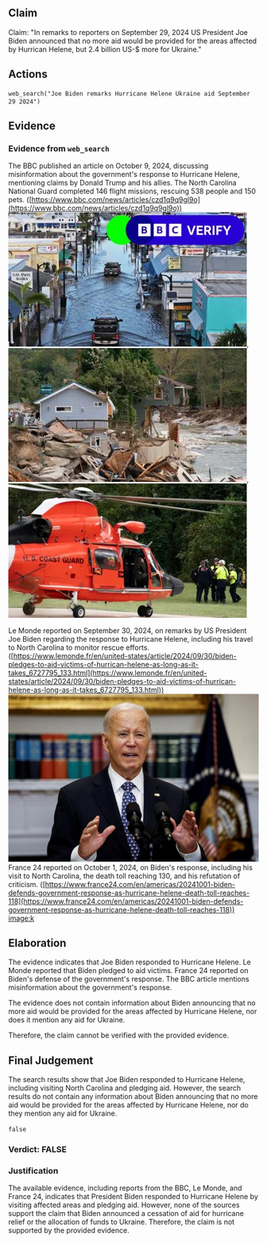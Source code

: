 ## Claim
Claim: "In remarks to reporters on September 29, 2024 US President Joe Biden announced that no more aid would be provided for the areas affected by Hurrican Helene, but 2.4 billion US-$ more for Ukraine."

## Actions
```
web_search("Joe Biden remarks Hurricane Helene Ukraine aid September 29 2024")
```

## Evidence
### Evidence from `web_search`
The BBC published an article on October 9, 2024, discussing misinformation about the government's response to Hurricane Helene, mentioning claims by Donald Trump and his allies. The North Carolina National Guard completed 146 flight missions, rescuing 538 people and 150 pets. ([https://www.bbc.com/news/articles/czd1q9q9gl9o](https://www.bbc.com/news/articles/czd1q9q9gl9o)) ![image 13049](media/2025-08-31_18-01-1756663273-939318.jpg), ![image 13053](media/2025-08-31_18-01-1756663278-392192.jpg), ![image 13055](media/2025-08-31_18-01-1756663280-580113.jpg)

Le Monde reported on September 30, 2024, on remarks by US President Joe Biden regarding the response to Hurricane Helene, including his travel to North Carolina to monitor rescue efforts. ([https://www.lemonde.fr/en/united-states/article/2024/09/30/biden-pledges-to-aid-victims-of-hurrican-helene-as-long-as-it-takes_6727795_133.html](https://www.lemonde.fr/en/united-states/article/2024/09/30/biden-pledges-to-aid-victims-of-hurrican-helene-as-long-as-it-takes_6727795_133.html)) ![image 13058](media/2025-08-31_18-01-1756663282-328487.jpg) France 24 reported on October 1, 2024, on Biden's response, including his visit to North Carolina, the death toll reaching 130, and his refutation of criticism. ([https://www.france24.com/en/americas/20241001-biden-defends-government-response-as-hurricane-helene-death-toll-reaches-118](https://www.france24.com/en/americas/20241001-biden-defends-government-response-as-hurricane-helene-death-toll-reaches-118)) <image:k>


## Elaboration
The evidence indicates that Joe Biden responded to Hurricane Helene. Le Monde reported that Biden pledged to aid victims. France 24 reported on Biden's defense of the government's response. The BBC article mentions misinformation about the government's response.

The evidence does not contain information about Biden announcing that no more aid would be provided for the areas affected by Hurricane Helene, nor does it mention any aid for Ukraine.

Therefore, the claim cannot be verified with the provided evidence.


## Final Judgement
The search results show that Joe Biden responded to Hurricane Helene, including visiting North Carolina and pledging aid. However, the search results do not contain any information about Biden announcing that no more aid would be provided for the areas affected by Hurricane Helene, nor do they mention any aid for Ukraine.

`false`

### Verdict: FALSE

### Justification
The available evidence, including reports from the BBC, Le Monde, and France 24, indicates that President Biden responded to Hurricane Helene by visiting affected areas and pledging aid. However, none of the sources support the claim that Biden announced a cessation of aid for hurricane relief or the allocation of funds to Ukraine. Therefore, the claim is not supported by the provided evidence.
